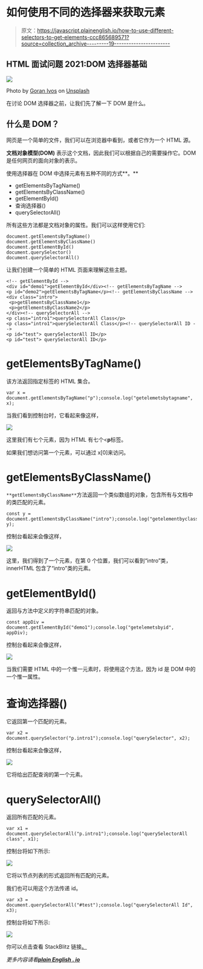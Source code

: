 # 如何使用不同的选择器来获取元素

> 原文：<https://javascript.plainenglish.io/how-to-use-different-selectors-to-get-elements-ccc865689571?source=collection_archive---------19----------------------->

## HTML 面试问题 2021:DOM 选择器基础

![](img/3f31f8db020c8a62b8003152f1058f3f.png)

Photo by [Goran Ivos](https://unsplash.com/@goran_ivos?utm_source=medium&utm_medium=referral) on [Unsplash](https://unsplash.com?utm_source=medium&utm_medium=referral)

在讨论 DOM 选择器之前，让我们先了解一下 DOM 是什么。

## 什么是 DOM？

网页是一个简单的文件，我们可以在浏览器中看到，或者它作为一个 HTML 源。

**文档对象模型(DOM)** 表示这个文档，因此我们可以根据自己的需要操作它。DOM 是任何网页的面向对象的表示。

使用选择器在 DOM 中选择元素有五种不同的方式**。**

*   getElementsByTagName()
*   getElementsByClassName()
*   getElementById()
*   查询选择器()
*   querySelectorAll()

所有这些方法都是文档对象的属性。我们可以这样使用它们:

```
document.getElementsByTagName()
document.getElementsByClassName()
document.getElementById()
document.querySelector()
document.querySelectorAll()
```

让我们创建一个简单的 HTML 页面来理解这些主题。

```
<!-- getElementById -->
<div id="demo1">getElementById</div><!-- getElementsByTagName -->
<p id="demo2">getElementsByTagName</p><!-- getElementsByClassName -->
<div class="intro">
 <p>getElementsByClassName1</p>
 <p>getElementsByClassName2</p>
</div><!-- querySelectorAll -->
<p class="intro1">querySelectorAll Class</p>
<p class="intro1">querySelectorAll Class</p><!-- querySelectorAll ID -->
<p id="test"> querySelectorAll ID</p>
<p id="test"> querySelectorAll ID</p>
```

# getElementsByTagName()

该方法返回指定标签的 HTML 集合。

```
var x = document.getElementsByTagName("p");console.log("getelemetsbytagname", x);
```

当我们看到控制台时，它看起来像这样，

![](img/e8f052d56c358f851dad9430210e65e8.png)

这里我们有七个元素，因为 HTML 有七个<**p**标签。

如果我们想访问第一个元素，可以通过 x[0]来访问。

# getElementsByClassName()

`**getElementsByClassName**`方法返回一个类似数组的对象，包含所有与文档中的类匹配的元素。

```
const y = document.getElementsByClassName("intro");console.log("getelementbyclass", y);
```

控制台看起来会像这样，

![](img/496293a0ed670fdae958c1e011818f84.png)

这里，我们得到了一个元素，在第 0 个位置，我们可以看到“intro”类，innerHTML 包含了“intro”类的元素。

# getElementById()

返回与方法中定义的字符串匹配的对象。

```
const appDiv = document.getElementById("demo1");console.log("getelemetsbyid", appDiv);
```

控制台看起来会像这样，

![](img/8c7e40646ffa7b3a83063b6b46047f68.png)

当我们需要 HTML 中的一个惟一元素时，将使用这个方法，因为 id 是 DOM 中的一个惟一属性。

# 查询选择器()

它返回第一个匹配的元素。

```
var x2 = document.querySelector("p.intro1");console.log("querySelector", x2);
```

控制台看起来会像这样，

![](img/2c0c725cff33ca1231ca22274dad106d.png)

它将给出匹配查询的第一个元素。

# querySelectorAll()

返回所有匹配的元素。

```
var x1 = document.querySelectorAll("p.intro1");console.log("querySelectorAll class", x1);
```

控制台将如下所示:

![](img/a7d94a7e133aabd4c252d9f46043bdf6.png)

它将以节点列表的形式返回所有匹配的元素。

我们也可以用这个方法传递 id。

```
var x3 = document.querySelectorAll("#test");console.log("querySelectorAll Id", x3);
```

控制台将如下所示:

![](img/0a9d876bd11c77c2945fb5ec2c77f25f.png)

你可以点击查看 StackBlitz 链接[。](https://stackblitz.com/edit/js-example-bfay2v)

*更多内容请看*[***plain English . io***](http://plainenglish.io/)